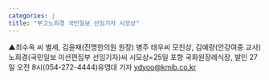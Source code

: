 ```yaml
---
categories: j
title: "부고노희경 국민일보 선임기자 시모상"
---
```

▲최수옥 씨 별세, 김윤재(진명한의원 원장) 병주 태우씨 모친상, 김예량(안강여중 교사) 노희경(국민일보 미션편집부 선임기자)씨 시모상=25일 포항 국화원장례식장, 발인 27일 오전 8시(054-272-4444)유영대 기자 ydyoo@kmib.co.kr